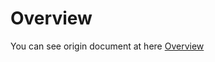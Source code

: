 # Overview

You can see origin document at here [Overview](https://zookeeper.apache.org/doc/r3.5.3-beta/zookeeperOver.html)
